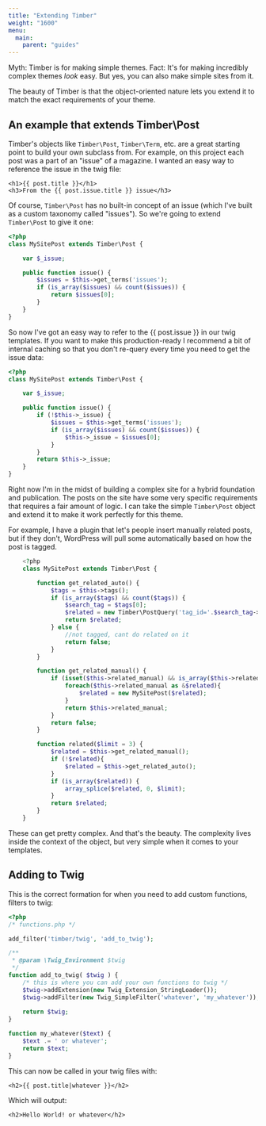 ```yaml
---
title: "Extending Timber"
weight: "1600"
menu:
  main:
    parent: "guides"
---
```


Myth: Timber is for making simple themes. Fact: It's for making incredibly complex themes _look_ easy. But yes, you can also make simple sites from it.

The beauty of Timber is that the object-oriented nature lets you extend it to match the exact requirements of your theme.

## An example that extends Timber\Post

Timber's objects like `Timber\Post`, `Timber\Term`, etc. are a great starting point to build your own subclass from. For example, on this project each post was a part of an "issue" of a magazine. I wanted an easy way to reference the issue in the twig file:


```twig
<h1>{{ post.title }}</h1>
<h3>From the {{ post.issue.title }} issue</h3>
```

Of course, `Timber\Post` has no built-in concept of an issue (which I've built as a custom taxonomy called "issues"). So we're going to extend `Timber\Post` to give it one:


```php
<?php
class MySitePost extends Timber\Post {

	var $_issue;

	public function issue() {
		$issues = $this->get_terms('issues');
		if (is_array($issues) && count($issues)) {
			return $issues[0];
		}
	}
}
```

So now I've got an easy way to refer to the {{ post.issue }} in our twig templates. If you want to make this production-ready I recommend a bit of internal caching so that you don't re-query every time you need to get the
issue data:

```php
<?php
class MySitePost extends Timber\Post {

	var $_issue;

	public function issue() {
		if (!$this->_issue) {
			$issues = $this->get_terms('issues');
			if (is_array($issues) && count($issues)) {
				$this->_issue = $issues[0];
			}
		}
		return $this->_issue;
	}
}
```

Right now I'm in the midst of building a complex site for a hybrid foundation and publication. The posts on the site have some very specific requirements that requires a fair amount of logic. I can take the simple `Timber\Post` object and extend it to make it work perfectly for this theme.

For example, I have a plugin that let's people insert manually related posts, but if they don't, WordPress will pull some automatically based on how the post is tagged.

```php
	<?php
	class MySitePost extends Timber\Post {

		function get_related_auto() {
			$tags = $this->tags();
			if (is_array($tags) && count($tags)) {
				$search_tag = $tags[0];
				$related = new Timber\PostQuery('tag_id='.$search_tag->ID);
				return $related;
			} else {
				//not tagged, cant do related on it
				return false;
			}
		}

		function get_related_manual() {
			if (isset($this->related_manual) && is_array($this->related_manual)){
				foreach($this->related_manual as &$related){
					$related = new MySitePost($related);
				}
				return $this->related_manual;
			}
			return false;
		}

		function related($limit = 3) {
			$related = $this->get_related_manual();
			if (!$related){
				$related = $this->get_related_auto();
			}
			if (is_array($related)) {
				array_splice($related, 0, $limit);
			}
			return $related;
		}
	}
```

These can get pretty complex. And that's the beauty. The complexity lives inside the context of the object, but very simple when it comes to your templates.


## Adding to Twig

This is the correct formation for when you need to add custom functions, filters to twig:

```php
<?php
/* functions.php */

add_filter('timber/twig', 'add_to_twig');

/**
 * @param \Twig_Environment $twig 
 */
function add_to_twig( $twig ) {
	/* this is where you can add your own functions to twig */
	$twig->addExtension(new Twig_Extension_StringLoader());
	$twig->addFilter(new Twig_SimpleFilter('whatever', 'my_whatever'));
	
	return $twig;
}

function my_whatever($text) {
	$text .= ' or whatever';
	return $text;
}
```

This can now be called in your twig files with:

```twig
<h2>{{ post.title|whatever }}</h2>
```

Which will output:

```twig
<h2>Hello World! or whatever</h2>
```
